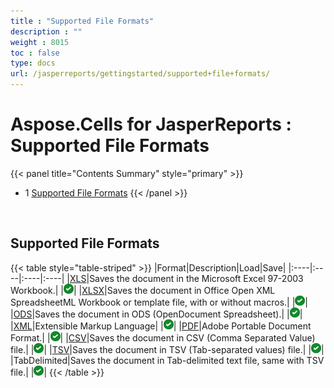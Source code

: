 ```yaml
---
title : "Supported File Formats" 
description : "" 
weight : 8015 
toc : false
type: docs
url: /jasperreports/gettingstarted/supported+file+formats/
---
```


# Aspose.Cells for JasperReports : Supported File Formats


{{< panel title="Contents Summary" style="primary" >}}
*   1 [Supported File Formats](#supported-file-formats)
{{< /panel >}}
 

 

## Supported File Formats

{{< table style="table-striped" >}}
|Format|Description|Load|Save|
|:----|:----|:----|:----|
|[XLS](https://wiki.fileformat.com/spreadsheet/xls/)|Saves the document in the Microsoft Excel 97-2003 Workbook.| |![tick](check.png)|
|[XLSX](https://wiki.fileformat.com/spreadsheet/xlsx/)|Saves the document in Office Open XML SpreadsheetML Workbook or template file, with or without macros.| |![tick](check.png)|
|[ODS](https://wiki.fileformat.com/spreadsheet/ods/)|Saves the document in ODS (OpenDocument Spreadsheet).| |![tick](check.png)|
|[XML](https://wiki.fileformat.com/web/xml/)|Extensible Markup Language| |![tick](check.png)|
|[PDF](https://wiki.fileformat.com/view/pdf/)|Adobe Portable Document Format.| |![tick](check.png)|
|[CSV](https://wiki.fileformat.com/spreadsheet/csv/)|Saves the document in CSV (Comma Separated Value) file.| |![tick](check.png)|
|[TSV](https://wiki.fileformat.com/spreadsheet/tsv/)|Saves the document in TSV (Tab-separated values) file.| |![tick](check.png)|
|TabDelimited|Saves the document in Tab-delimited text file, same with TSV file.| |![tick](check.png)|
{{< /table >}}

